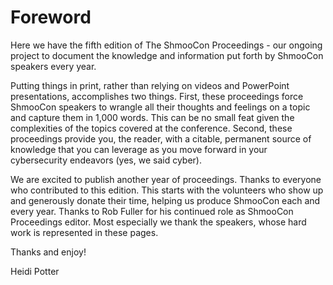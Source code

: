 # Foreword

Here we have the fifth edition of The ShmooCon Proceedings - our ongoing project to document the knowledge and information put forth by ShmooCon speakers every year.

Putting things in print, rather than relying on videos and PowerPoint presentations, accomplishes two things. First, these proceedings force ShmooCon speakers to wrangle all their thoughts and feelings on a topic and capture them in 1,000 words. This can be no small feat given the complexities of the topics covered at the conference. Second, these proceedings provide you, the reader, with a citable, permanent source of knowledge that you can leverage as you move forward in your cybersecurity endeavors \(yes, we said cyber\).

We are excited to publish another year of proceedings. Thanks to everyone who contributed to this edition.  This starts with the volunteers who show up and generously donate their time, helping us produce ShmooCon each and every year. Thanks to Rob Fuller for his continued role as ShmooCon Proceedings editor.  Most especially we thank the speakers, whose hard work is represented in these pages.

Thanks and enjoy!

Heidi Potter

